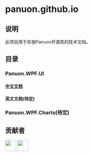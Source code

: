 # panuon.github.io

## 说明

此项目用于存放Panuon开源库的技术文档。  


## 目录

### Panuon.WPF.UI

#### [中文文档](/wpf-ui/zh-cn/index.md)
#### 英文文档(待定)

### Panuon.WPF.Charts(待定)

## 贡献者
<a href="https://github.com/Lilyltt"><img width="35" height="35" src="https://avatars.githubusercontent.com/u/103859536"/></a>
<a href="https://github.com/Mochengvia"><img width="35" height="35" src="https://avatars.githubusercontent.com/u/23360265"/></a>